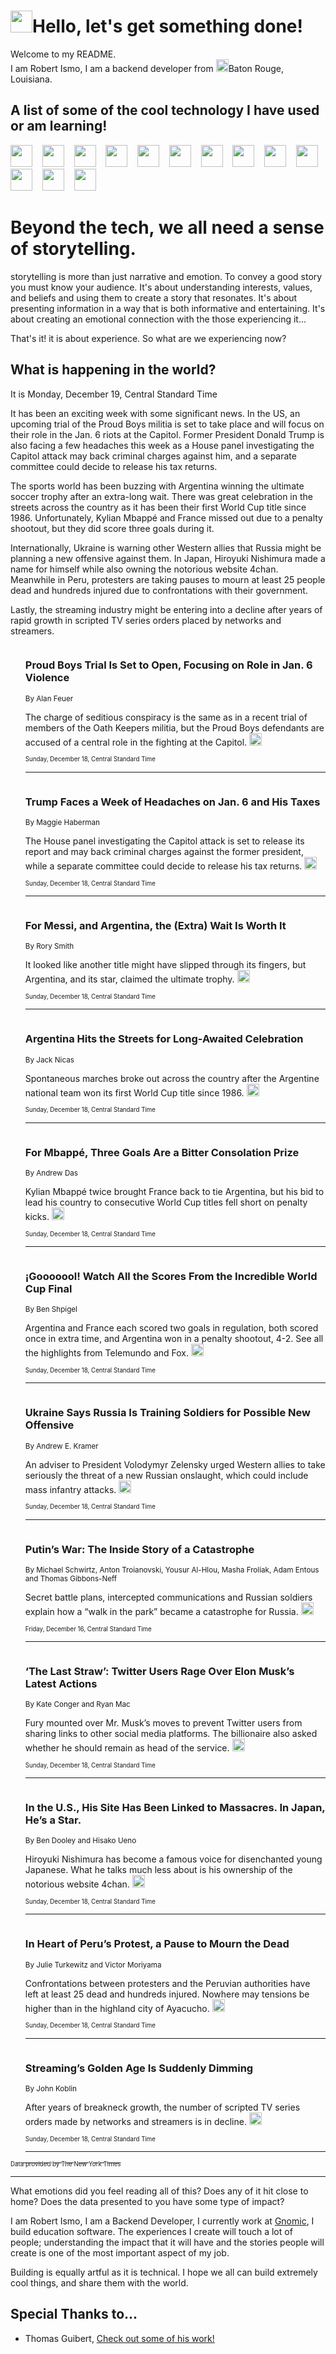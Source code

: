 <h1><img src="https://emojis.slackmojis.com/emojis/images/1643514375/3493/hot-coffee.gif?1643514375" width="35"/>Hello, let's get something done!</h1>

<p>Welcome to my README.<br/>
I am Robert Ismo, I am a backend developer from <img src="https://emojis.slackmojis.com/emojis/images/1638395689/50435/moulin_rouge.png?1638395689" width="20"/>Baton Rouge, Louisiana.</p>
<h2>A list of some of the cool technology I have used or am learning!</h2>
<p>
<img src="https://emojis.slackmojis.com/emojis/images/1643516091/21142/meow_bongotap.gif?1643516091" width="35" alt="">
<img src="https://img.shields.io/badge/Favorite%20Frontend%20Framework-SvelteKit-f83903" alt="">
<img src="https://img.shields.io/badge/Second%20Favorite-Vue-40b581" alt="">
<img src="https://img.shields.io/badge/Most%20Used%20Runtime-Nodejs-78b061" alt="">
<img src="https://emojis.slackmojis.com/emojis/images/1643517416/34482/fire.gif?1643517416" width="35" alt="">
<img src="https://img.shields.io/badge/Javascript%20But%20Better-Typescript-0078ca" alt="">
<img src="https://img.shields.io/badge/Favorite%20Language-Elixir-3e244d" alt="">
<img src="https://img.shields.io/badge/Containerize%20Everything-Docker-6ac9ef" alt="">
<img src="https://emojis.slackmojis.com/emojis/images/1643514596/5999/meow_party.gif?1643514596" width="35" alt="">
<img src="https://img.shields.io/badge/API%20Love%20Language-Graphql-de32a5" alt="">
<img src="https://img.shields.io/badge/Our%20Favorite%20Version%20Controller-Git-e94f33" alt="">
<img src="https://img.shields.io/badge/Favorite%20Database-Redis-d42d1d" alt="">
<img src="https://emojis.slackmojis.com/emojis/images/1643514559/5584/deployparrot.gif?1643514559" width="35" alt="">
<img src="https://img.shields.io/badge/Container%20Interstate-RabbitMQ-f66200" alt="">
<img src="https://img.shields.io/badge/Gotta%20Learn-Kubernetes-316adf" alt="">
<img src="https://img.shields.io/badge/Really%20Mature%20Now-WASM-654fef" alt="">
<img src="https://emojis.slackmojis.com/emojis/images/1666642497/61942/dance_vibe.gif?1666642497" width="35" alt="">
<img src="https://img.shields.io/badge/For%20My%20M1-ARM64-657d96" alt="">
<img src="https://img.shields.io/badge/Loving%20This%20So%20Much-TailwindCSS-17bcb5" alt="">
<img src="https://img.shields.io/badge/Cool%20Build%20Tool-Vite-f9cb24" alt="">
<img src="https://emojis.slackmojis.com/emojis/images/1669231376/62819/working-on-it.gif?1669231376" width="35" alt="">
<img src="https://img.shields.io/badge/Fun%20and%20Easy%20Database-MongoDB-5f8c49" alt="">
<img src="https://img.shields.io/badge/JS%20Life%20Support-NPM-c73737" alt="">
<img src="https://img.shields.io/badge/I%20Liked%20It-DynamoDB-0073b9" alt="">
<img src="https://emojis.slackmojis.com/emojis/images/1643514045/46/question.gif?1643514045" width="35" alt="">
<img src="https://img.shields.io/badge/cool-React-60d6f9" alt="">
<img src="https://img.shields.io/badge/Future%20Big%20Project-Lambda-f37e00" alt="">
<img src="https://img.shields.io/badge/NPM%20But%20Better-PNPM-f1aa07" alt="">
<img src="https://emojis.slackmojis.com/emojis/images/1643514943/9662/fbwow.gif?1643514943" width="35" alt="">
<img src="https://img.shields.io/badge/First%20Language-C-662079" alt="">
<img src="https://img.shields.io/badge/Where%20I%20Deploy%20Frontend-Vercel-000000" alt="">
<img src="https://img.shields.io/badge/Who%20Does%20not%20Want%20an%20App-Swift-f9492a" alt="">
<img src="https://emojis.slackmojis.com/emojis/images/1643514058/151/javascript.png?1643514058" width="35" alt="">
<img src="https://img.shields.io/badge/cool-Python-fbd542" alt="">
<img src="https://img.shields.io/badge/Favorite%20Something-Stripe-656cdc" alt="">
<img src="https://img.shields.io/badge/Of%20Course-HTML5-ed6327" alt="">
<img src="https://emojis.slackmojis.com/emojis/images/1660415405/60731/bomb.gif?1660415405" width="35" alt="">
<img src="https://img.shields.io/badge/hate-CSS-2964ec" alt="">
<img src="https://img.shields.io/badge/Learning-CircleCI-141215" alt="">
<img src="https://img.shields.io/badge/Learning-Rust-fbbb3b" alt="">
<img src="https://emojis.slackmojis.com/emojis/images/1660415397/60712/writing-hand.gif?1660415397" width="35" alt="">
<img src="https://img.shields.io/badge/Dev%20Browser%20of%20Choice-Firefox-cc4e26" alt="">
<img src="https://img.shields.io/badge/Recoverying%20From%20Windows-UNIX-1781e3" alt="">
<img src="https://img.shields.io/badge/LOVE-LogSeq-90c1c2" alt="">
<img src="https://emojis.slackmojis.com/emojis/images/1643514066/223/kirby.gif?1643514066" width="35" alt="">
<img src="https://img.shields.io/badge/Daily%20Driver-MacOS-e6e6e8" alt="">
<img src="https://img.shields.io/badge/Git%20Server-Github-000000" alt="">
<img src="https://img.shields.io/badge/enjoyable-EC2-f17428" alt="">
<img src="https://emojis.slackmojis.com/emojis/images/1643514239/2069/excited.gif?1643514239" width="35" alt="">
</p>
<h1>Beyond the tech, we all need a sense of storytelling.</h1>
<p>storytelling is more than just narrative and emotion. To convey a good story you must know your audience. It's about understanding interests, values, and beliefs and using them to create a story that resonates. It's about presenting information in a way that is both informative and entertaining. It's about creating an emotional connection with the those experiencing it...</p>
<p>That's it! it is about experience. So what are we experiencing now?</p>
<h2>What is happening in the world?</h2>
<p>It is Monday, December 19, Central Standard Time</p>
<p>
It has been an exciting week with some significant news. In the US, an upcoming trial of the Proud Boys militia is set to take place and will focus on their role in the Jan. 6 riots at the Capitol. Former President Donald Trump is also facing a few headaches this week as a House panel investigating the Capitol attack may back criminal charges against him, and a separate committee could decide to release his tax returns.

The sports world has been buzzing with Argentina winning the ultimate soccer trophy after an extra-long wait. There was great celebration in the streets across the country as it has been their first World Cup title since 1986. Unfortunately, Kylian Mbappé and France missed out due to a penalty shootout, but they did score three goals during it. 

Internationally, Ukraine is warning other Western allies that Russia might be planning a new offensive against them. In Japan, Hiroyuki Nishimura made a name for himself while also owning the notorious website 4chan. Meanwhile in Peru, protesters are taking pauses to mourn at least 25 people dead and hundreds injured due to confrontations with their government.

Lastly, the streaming industry might be entering into a decline after years of rapid growth in scripted TV series orders placed by networks and streamers.</p>
<ol>
<img src="https://img.shields.io/badge/-us-blue" alt="">
<h3>Proud Boys Trial Is Set to Open, Focusing on Role in Jan. 6 Violence</h3>
<sub>By Alan Feuer</sub>
<p>The charge of seditious conspiracy is the same as in a recent trial of members of the Oath Keepers militia, but the Proud Boys defendants are accused of a central role in the fighting at the Capitol.  <a href="https://nyti.ms/3HL1vyw"><img src="https://developer.nytimes.com/files/poweredby_nytimes_30b.png?v=1583354208352" height="20"></a></p>
<sub><sub>Sunday, December 18, Central Standard Time</sub></sub>
<hr/>
<img src="https://img.shields.io/badge/-us-blue" alt="">
<h3>Trump Faces a Week of Headaches on Jan. 6 and His Taxes</h3>
<sub>By Maggie Haberman</sub>
<p>The House panel investigating the Capitol attack is set to release its report and may back criminal charges against the former president, while a separate committee could decide to release his tax returns.  <a href="https://nyti.ms/3WoYQyE"><img src="https://developer.nytimes.com/files/poweredby_nytimes_30b.png?v=1583354208352" height="20"></a></p>
<sub><sub>Sunday, December 18, Central Standard Time</sub></sub>
<hr/>
<img src="https://img.shields.io/badge/-sports-blue" alt="">
<h3>For Messi, and Argentina, the (Extra) Wait Is Worth It</h3>
<sub>By Rory Smith</sub>
<p>It looked like another title might have slipped through its fingers, but Argentina, and its star, claimed the ultimate trophy.  <a href="https://nyti.ms/3WrC7lD"><img src="https://developer.nytimes.com/files/poweredby_nytimes_30b.png?v=1583354208352" height="20"></a></p>
<sub><sub>Sunday, December 18, Central Standard Time</sub></sub>
<hr/>
<img src="https://img.shields.io/badge/-sports-blue" alt="">
<h3>Argentina Hits the Streets for Long-Awaited Celebration</h3>
<sub>By Jack Nicas</sub>
<p>Spontaneous marches broke out across the country after the Argentine national team won its first World Cup title since 1986.  <a href="https://nyti.ms/3PySR8p"><img src="https://developer.nytimes.com/files/poweredby_nytimes_30b.png?v=1583354208352" height="20"></a></p>
<sub><sub>Sunday, December 18, Central Standard Time</sub></sub>
<hr/>
<img src="https://img.shields.io/badge/-sports-blue" alt="">
<h3>For Mbappé, Three Goals Are a Bitter Consolation Prize</h3>
<sub>By Andrew Das</sub>
<p>Kylian Mbappé twice brought France back to tie Argentina, but his bid to lead his country to consecutive World Cup titles fell short on penalty kicks.  <a href="https://nyti.ms/3Vnu3l7"><img src="https://developer.nytimes.com/files/poweredby_nytimes_30b.png?v=1583354208352" height="20"></a></p>
<sub><sub>Sunday, December 18, Central Standard Time</sub></sub>
<hr/>
<img src="https://img.shields.io/badge/-sports-blue" alt="">
<h3>¡Gooooool! Watch All the Scores From the Incredible World Cup Final</h3>
<sub>By Ben Shpigel</sub>
<p>Argentina and France each scored two goals in regulation, both scored once in extra time, and Argentina won in a penalty shootout, 4-2. See all the highlights from Telemundo and Fox.  <a href="https://nyti.ms/3V8ws2R"><img src="https://developer.nytimes.com/files/poweredby_nytimes_30b.png?v=1583354208352" height="20"></a></p>
<sub><sub>Sunday, December 18, Central Standard Time</sub></sub>
<hr/>
<img src="https://img.shields.io/badge/-world-blue" alt="">
<h3>Ukraine Says Russia Is Training Soldiers for Possible New Offensive</h3>
<sub>By Andrew E. Kramer</sub>
<p>An adviser to President Volodymyr Zelensky urged Western allies to take seriously the threat of a new Russian onslaught, which could include mass infantry attacks.  <a href="https://nyti.ms/3Wrs2oN"><img src="https://developer.nytimes.com/files/poweredby_nytimes_30b.png?v=1583354208352" height="20"></a></p>
<sub><sub>Sunday, December 18, Central Standard Time</sub></sub>
<hr/>
<img src="https://img.shields.io/badge/-world-blue" alt="">
<h3>Putin’s War: The Inside Story of a Catastrophe</h3>
<sub>By Michael Schwirtz, Anton Troianovski, Yousur Al-Hlou, Masha Froliak, Adam Entous and Thomas Gibbons-Neff</sub>
<p>Secret battle plans, intercepted communications and Russian soldiers explain how a “walk in the park” became a catastrophe for Russia.  <a href="https://nyti.ms/3FEonNw"><img src="https://developer.nytimes.com/files/poweredby_nytimes_30b.png?v=1583354208352" height="20"></a></p>
<sub><sub>Friday, December 16, Central Standard Time</sub></sub>
<hr/>
<img src="https://img.shields.io/badge/-technology-blue" alt="">
<h3>‘The Last Straw’: Twitter Users Rage Over Elon Musk’s Latest Actions</h3>
<sub>By Kate Conger and Ryan Mac</sub>
<p>Fury mounted over Mr. Musk’s moves to prevent Twitter users from sharing links to other social media platforms. The billionaire also asked whether he should remain as head of the service.  <a href="https://nyti.ms/3v186gP"><img src="https://developer.nytimes.com/files/poweredby_nytimes_30b.png?v=1583354208352" height="20"></a></p>
<sub><sub>Sunday, December 18, Central Standard Time</sub></sub>
<hr/>
<img src="https://img.shields.io/badge/-business-blue" alt="">
<h3>In the U.S., His Site Has Been Linked to Massacres. In Japan, He’s a Star.</h3>
<sub>By Ben Dooley and Hisako Ueno</sub>
<p>Hiroyuki Nishimura has become a famous voice for disenchanted young Japanese. What he talks much less about is his ownership of the notorious website 4chan.  <a href="https://nyti.ms/3WqFFEB"><img src="https://developer.nytimes.com/files/poweredby_nytimes_30b.png?v=1583354208352" height="20"></a></p>
<sub><sub>Sunday, December 18, Central Standard Time</sub></sub>
<hr/>
<img src="https://img.shields.io/badge/-world-blue" alt="">
<h3>In Heart of Peru’s Protest, a Pause to Mourn the Dead</h3>
<sub>By Julie Turkewitz and Victor Moriyama</sub>
<p>Confrontations between protesters and the Peruvian authorities have left at least 25 dead and hundreds injured. Nowhere may tensions be higher than in the highland city of Ayacucho.  <a href="https://nyti.ms/3hE9kLV"><img src="https://developer.nytimes.com/files/poweredby_nytimes_30b.png?v=1583354208352" height="20"></a></p>
<sub><sub>Sunday, December 18, Central Standard Time</sub></sub>
<hr/>
<img src="https://img.shields.io/badge/-business-blue" alt="">
<h3>Streaming’s Golden Age Is Suddenly Dimming</h3>
<sub>By John Koblin</sub>
<p>After years of breakneck growth, the number of scripted TV series orders made by networks and streamers is in decline.  <a href="https://nyti.ms/3WpIRAr"><img src="https://developer.nytimes.com/files/poweredby_nytimes_30b.png?v=1583354208352" height="20"></a></p>
<sub><sub>Sunday, December 18, Central Standard Time</sub></sub>
<hr/>
</ol>
<a href="https://developer.nytimes.com"><sub><sub>Data provided by The New York Times</sub></sub></a>
<hr/>
<p>What emotions did you feel reading all of this? Does any of it hit close to home? Does the data presented to you have some type of impact?</p>
<p>I am Robert Ismo, I am a Backend Developer, I currently work at <a href="https://gnomic.education/">Gnomic</a>, I build education software. The experiences I create will touch a lot of people; understanding the impact that it will have and the stories people will create is one of the most important aspect of my job.</p>
<p>Building is equally artful as it is technical. I hope we all can build extremely cool things, and share them with the world.</p>
<h2>Special Thanks to...</h2>
<ul>
<li>Thomas Guibert, <a href="https://github.com/thmsgbrt/thmsgbrt">Check out some of his work!</a></li>
</ul>